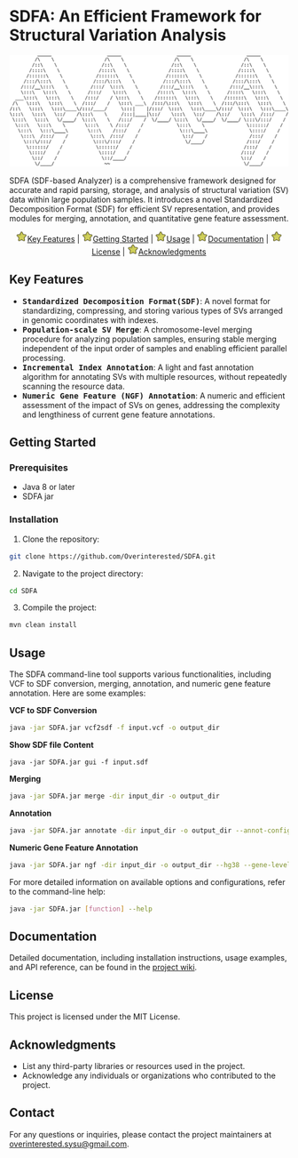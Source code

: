 # SDFA: An Efficient Framework for Structural Variation Analysis



<div align="center"> <img src="./assets/image-20240526104918323.png" alt="SDFA Logo" width="800"height="200"> </div>


SDFA (SDF-based Analyzer) is a comprehensive framework designed for accurate and rapid parsing, storage, and analysis of structural variation (SV) data within large population samples. It introduces a novel Standardized Decomposition Format (SDF) for efficient SV representation, and provides modules for merging, annotation, and quantitative gene feature assessment.

<p align="center">
  <a href="#key-features"><img src="./assets/xingxing.png" width=20 alt="*">Key Features</a> |
  <a href="#getting-started"><img src="./assets/xingxing.png" width=20 alt="*">Getting Started</a> |
  <a href="#usage"><img src="./assets/xingxing.png" width=20 alt="*">Usage</a> |
  <a href="#documentation"><img src="./assets/xingxing.png" width=20 alt="*">Documentation</a> |
  <a href="#license"><img src="./assets/xingxing.png" width=20 alt="*">License</a> |
  <a href="#acknowledgments"><img src="./assets/xingxing.png" width=20 alt="*">Acknowledgments</a>
</p>

## Key Features

- <kbd>**Standardized Decomposition Format(SDF)**</kbd>: A novel format for standardizing, compressing, and storing various types of SVs arranged in genomic coordinates with indexes.
- <kbd>**Population-scale SV Merge**</kbd>: A chromosome-level merging procedure for analyzing population samples, ensuring stable merging independent of the input order of samples and enabling efficient parallel processing.
- <kbd>**Incremental Index Annotation**</kbd>: A light and fast annotation algorithm for annotating SVs with multiple resources, without repeatedly scanning the resource data.
- <kbd>**Numeric Gene Feature (NGF) Annotation**</kbd>: A numeric and efficient assessment of the impact of SVs on genes, addressing the complexity and lengthiness of current gene feature annotations.

## Getting Started

### Prerequisites

- Java 8 or later
- SDFA jar

### Installation

1. Clone the repository:

```bash
git clone https://github.com/Overinterested/SDFA.git
```

2. Navigate to the project directory:

```bash
cd SDFA
```

3. Compile the project:

```bash
mvn clean install
```

## Usage

The SDFA command-line tool supports various functionalities, including VCF to SDF conversion, merging, annotation, and numeric gene feature annotation. Here are some examples:

**VCF to SDF Conversion**

```bash
java -jar SDFA.jar vcf2sdf -f input.vcf -o output_dir
```

**Show SDF file Content**

```shell
java -jar SDFA.jar gui -f input.sdf
```

**Merging**

```bash
java -jar SDFA.jar merge -dir input_dir -o output_dir
```

**Annotation**

```bash
java -jar SDFA.jar annotate -dir input_dir -o output_dir --annot-config annotation.config
```

**Numeric Gene Feature Annotation**

```bash
java -jar SDFA.jar ngf -dir input_dir -o output_dir --hg38 --gene-level
```

For more detailed information on available options and configurations, refer to the command-line help:

```bash
java -jar SDFA.jar [function] --help
```

## Documentation

Detailed documentation, including installation instructions, usage examples, and API reference, can be found in the [project wiki](https://github.com/Overinterested/SDFA/wiki).

## License

This project is licensed under the MIT License.

## Acknowledgments

- List any third-party libraries or resources used in the project.
- Acknowledge any individuals or organizations who contributed to the project.

## Contact

For any questions or inquiries, please contact the project maintainers at overinterested.sysu@gmail.com.


